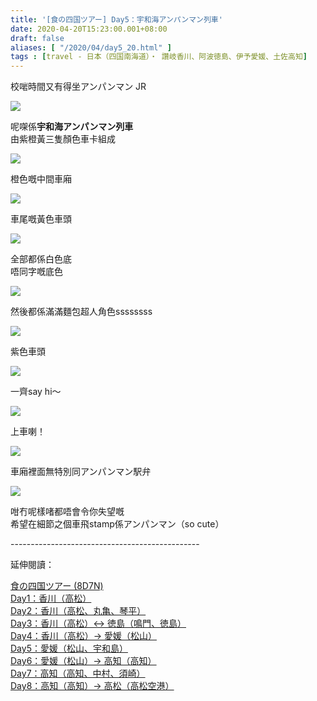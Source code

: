 ```yaml
---
title: '[食の四国ツアー] Day5：宇和海アンパンマン列車'
date: 2020-04-20T15:23:00.001+08:00
draft: false
aliases: [ "/2020/04/day5_20.html" ]
tags : [travel - 日本（四国南海道）・ 讚岐香川、阿波徳島、伊予愛媛、土佐高知]
---
```


校啱時間又有得坐アンパンマン JR  

![](/images/shikoku5b.jpg)

呢㗎係**宇和海アンパンマン列車**  
由紫橙黃三隻顏色車卡組成  

![](https://ynmnig.ch.files.1drv.com/y4mEsN0sIyIlT5ru-3r1wEAuuOX8c4IyHXNtpNsqCRjhu8WjCgsuDfVMQvq3aSFVXz9FFAkNO5DLF37AeyCXX7CWD_bJh4p1mAXGVZS_aAwBES28Csd9UKsJ-Fx1ggjT2H2oQKxj3lUivYIDFgbljcT9hQpB4ksdOxtodaCHCJRTgj1AQF4AI6yluHrPEK9_9j1rE48293B0RSX2SNhnNrjtw?width=660&height=372&cropmode=none)

橙色嘅中間車廂  

![](https://0hmtig.ch.files.1drv.com/y4m4MzrGNL1aZHw2ut1O2BiDuzzxk8yZ5mBW9hNWeAe54TLOSxDhU2_cTe4NFGPEpsVeJel-hOY9LAanLR4SNZTteToEwkdu6SFfm0lfRD4deEmVWw4_6JoZ7gOewJFFeiidp2t9cgm9Iltz8KpghMz0CgClmd52zkn5TcwTGQIAwkgoLb5jGEBzJg-QUgHv2eeINRWJcpmGKVXClPGphVnKA?width=660&height=372&cropmode=none)

車尾嘅黃色車頭  

![](https://ynmoig.ch.files.1drv.com/y4m-8FyOEfrrgITgOlMtka_nQaT8UAdn2TRrNf3kb5uUESb4fas5afuWnnCX1bpzRAa29SYfLfm9KVGwbEEf-DznBahq5bOAPUSBgRng2Fn50R9phmOWAma8lykSQ1WZ6Kow7wViaW6j1hAG5SY3ooEMvSXBkflxEcqIqzcHSmdFhYf4o5i2wpLoGSepgM_luHvVC2XGYnjSi9vatO54_-jhw?width=660&height=372&cropmode=none)

全部都係白色底  
唔同字嘅底色  

![](https://yxmrig.ch.files.1drv.com/y4mn6D9rEwTxcXb86wPlcEyrNV5Ww_1ATqZX4eXFg_Wk4bEKoC7tM0Blpk9VGU4ohK79h9iCRbwRr-GTTg6QRxTpHK_f-j9cw2NpppCVvI0A0WHiXuwyu55Augfh9SsDH_aQYX46kflOJqyf4uJwB5wF46vtO1OKcJqxC0Bm5eMS3ggf3UiWSeITO9ZEfzOn8ilFhxGKqTXl9zSznJ3gbAarA?width=660&height=372&cropmode=none)

然後都係滿滿麵包超人角色ssssssss  

![](https://yxmuig.ch.files.1drv.com/y4mrCPaW6mAltu_9ebj6Lr0NwwNiQGWq5sdPwoafTkoMUji-gMwHijM3rpWI-S886gUQsayJxjtQWrqgEECQvvuDEqDNTDqkPmPQyKAXolOI9wftmhSl6MLTqho7gW50Uo20cLRjQByeUqdB9Cf2i6cxe3rHLKrtX9mOjspZL5zOUbPluyllftxWjC5gzHu4i5eSPKWRQsi8cHb08QQK9ucbQ?width=660&height=372&cropmode=none)

紫色車頭  

![](https://yxmvig.ch.files.1drv.com/y4mcUo2Qo2z8_hgwCTxImEJua6QIpPBlzX2_2BEnDqK_K6VEb-3ZdNRccN2OYqOkMlWnN6J50fkVXoebAwOZn-WO2plhI2zDqmDmKJyJg1JES2JcGGeJFnpapC77Rw67CvtJ-dvpuqmAu2vXWVXVdPCFRYM4QBGX5nZwqEvln1x_bK8Jcf-hIFLR2bDIOEI2Fu1rUfomDWWKWVptZwml3STkA?width=660&height=372&cropmode=none)

一齊say hi～  

![](https://yxmtig.ch.files.1drv.com/y4mEbOlxi_u17ZIgURTpePPixF322HQDtL7y8erxZygI54hhdpO_g6XzFV4JZ8xl-9ontIiNnKXx1jq-sHGiVYzYrTeRVagwbKlwI-ZeWFENawcqe_muTgPtPb9cTSiyP7DVkHCy_kILefo88q3T-K15ykKdqUkD1nmabUK5v_Px7l4zOHVSpbqafO2MLHu7aGPauzzUUPjk4MHkLEde96Ijg?width=660&height=372&cropmode=none)

上車喇！  

![](https://yxmsig.ch.files.1drv.com/y4mOkxgnUIcemuZ0fCylYfkWV_LO2pVkwldeFbnWbVtS6RcpydkXJtI0a6SPdHLzVt_f9gCsQR-0GOeb9f0zBJDkhd3qJghQRvL-vZqkLuuWbtVapmqe5IguIElFsOzY9VTNTZk9GxDAL_l_0JlQTEW_7BYJz0iK4Ict7Sgch3c6x4sG3ZOADlMJo_P8BCOKZ9pJYaoq1rgyjAlxuYWVROJmA?width=660&height=371&cropmode=none)

車廂裡面無特別同アンパンマン駅弁  

![](https://yxmpig.ch.files.1drv.com/y4mMh8HSO5CET-XgGL8o1_lA87FQvnh1A6Tn17jGegbxmUEVYNIKvHhlA5KbV0ZdWcyAbmkOEPbU3yMGUTUKA9Nr5-Q1KaECoim869CT-EEDtAaLor4MY_lLXaW9rUsBDiqbm_m7NMspQ5gTgL21HPuzy4acELgNvAAIvOtKFu4zESkNNB2yNe27jyqDG9yviKoXK8lhG0n6oJfd_1Ui4e8nA?width=660&height=372&cropmode=none)

咁冇呢樣啫都唔會令你失望嘅  
希望在細節之個車飛stamp係アンパンマン（so cute）  
  
  
\-----------------------------------------------  
  

延伸閱讀：

[食の四国ツアー (8D7N)](https://www.hidie.net/2020/05/8d7n.html)  
[Day1：香川（高松）](https://www.hidie.net/2017/08/day1.html)  
[Day2：香川（高松、丸亀、琴平）](https://www.hidie.net/2017/08/day2.html)  
[Day3：香川（高松）↔ 徳島（鳴門、徳島）](https://www.hidie.net/2017/08/day3.html)  
[Day4：香川（高松）→ 愛媛（松山）](https://www.hidie.net/2017/08/day4.html)  
[Day5：愛媛（松山、宇和島）](https://www.hidie.net/2017/08/day5.html)  
[Day6：愛媛（松山）→ 高知（高知）](https://www.hidie.net/2017/08/day6.html)  
[Day7：高知（高知、中村、須崎）](https://www.hidie.net/2017/08/day7.html)  
[Day8：高知（高知）→ 高松（高松空港）](https://www.hidie.net/2017/08/day8.html)